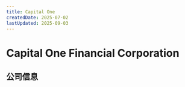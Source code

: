 ```yaml
---
title: Capital One
createdDate: 2025-07-02
lastUpdated: 2025-09-03
---
```


# Capital One Financial Corporation

## 公司信息

<DirectHireCompanyTable state="virginia" city="mclean" companyJsonFileName="capital-one" />